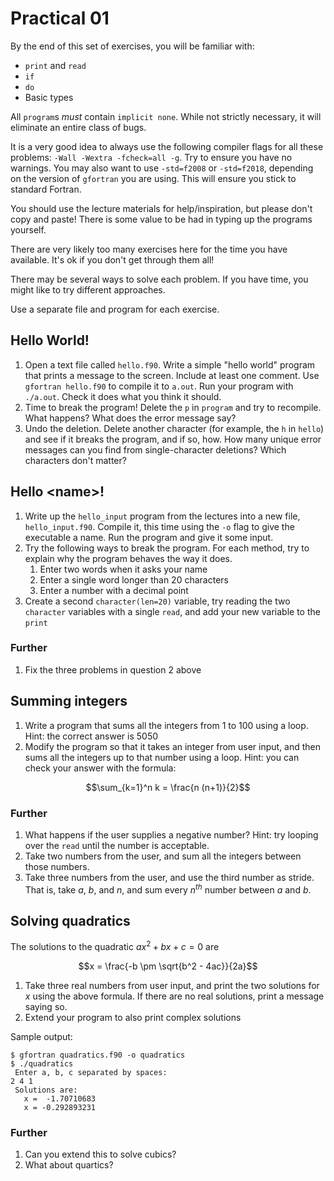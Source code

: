 Practical 01
============

By the end of this set of exercises, you will be familiar with:

- `print` and `read`
- `if`
- `do`
- Basic types


All `program`s _must_ contain `implicit none`. While not strictly
necessary, it will eliminate an entire class of bugs.

It is a very good idea to always use the following compiler flags for
all these problems: `-Wall -Wextra -fcheck=all -g`. Try to ensure you
have no warnings. You may also want to use `-std=f2008` or
`-std=f2018`, depending on the version of `gfortran` you are
using. This will ensure you stick to standard Fortran.

You should use the lecture materials for help/inspiration, but please
don't copy and paste! There is some value to be had in typing up the
programs yourself.

There are very likely too many exercises here for the time you have
available. It's ok if you don't get through them all!

There may be several ways to solve each problem. If you have time, you
might like to try different approaches.

Use a separate file and program for each exercise.

Hello World!
------------

1. Open a text file called `hello.f90`. Write a simple "hello world"
   program that prints a message to the screen. Include at least one
   comment. Use `gfortran hello.f90` to compile it to `a.out`. Run
   your program with `./a.out`. Check it does what you think it
   should.
2. Time to break the program! Delete the `p` in `program` and try to
   recompile. What happens? What does the error message say?
3. Undo the deletion. Delete another character (for example, the `h`
   in `hello`) and see if it breaks the program, and if so, how. How
   many unique error messages can you find from single-character
   deletions? Which characters don't matter?

Hello \<name\>!
---------------

1. Write up the `hello_input` program from the lectures into a new
   file, `hello_input.f90`. Compile it, this time using the `-o` flag
   to give the executable a name. Run the program and give it some
   input.
2. Try the following ways to break the program. For each method, try
   to explain why the program behaves the way it does.
    1. Enter two words when it asks your name
    2. Enter a single word longer than 20 characters
    3. Enter a number with a decimal point
3. Create a second `character(len=20)` variable, try reading the two
   `character` variables with a single `read`, and add your new
   variable to the `print`

### Further

1. Fix the three problems in question 2 above

Summing integers
----------------

1. Write a program that sums all the integers from 1 to 100 using a
   loop. Hint: the correct answer is 5050
2. Modify the program so that it takes an integer from user input, and
   then sums all the integers up to that number using a loop. Hint:
   you can check your answer with the formula:

$$\sum_{k=1}^n k = \frac{n (n+1)}{2}$$

### Further

1. What happens if the user supplies a negative number? Hint: try
   looping over the `read` until the number is acceptable.
2. Take two numbers from the user, and sum all the integers between
   those numbers.
3. Take three numbers from the user, and use the third number as
   stride. That is, take $a$, $b$, and $n$, and sum every $n^{th}$
   number between $a$ and $b$.

Solving quadratics
------------------

The solutions to the quadratic $ax^2 + bx + c = 0$ are

$$x = \frac{-b \pm \sqrt{b^2 - 4ac}}{2a}$$

1. Take three real numbers from user input, and print the two
   solutions for $x$ using the above formula. If there are no real
   solutions, print a message saying so.
2. Extend your program to also print complex solutions

Sample output:
```
$ gfortran quadratics.f90 -o quadratics
$ ./quadratics
 Enter a, b, c separated by spaces:
2 4 1
 Solutions are:
   x =  -1.70710683
   x = -0.292893231
```

### Further

1. Can you extend this to solve cubics?
2. What about quartics?
